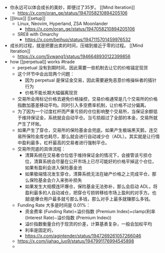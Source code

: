 - 你永远可以体会成长的美妙，即便过了35岁。 [[Mind Iteration]]
	- https://x.com/oran_ge/status/1947058210894205106
- [[linux]] [[setup]]
	- Linux, Neovim, Hyperland, ZSA Moonlander
		- https://x.com/oran_ge/status/1947058210894205106
	- SRE8 with Omarchy
		- https://x.com/beihuo/status/1947115701459976532
- 成长的过程，就是把要出卖的时间，压缩到接近于零的过程。 [[Mind Iteration]]
	- https://x.com/Svwang1/status/1946648930122399856
- how [[perpetual]] works #trade
	- perpetual 没有到期时间，因此需要一些机制去让它的价格锚定现货
	- 这个环节中会出现两个问题：
		- 因为 perpetual 是保证金交易，因此需要避免恶意价格操纵者的插针行为
		- 价格不能长期大幅偏离现货
	- 交易所会用标记价格去避免价格操控，交易价格通常是几个交易所的价格指数加基差移动平均。同时引入多空费率机制，让价格不过分偏离。
	- 为了因为一个过度杠杆而严重亏损的仓位影响整个交易所，当保证余额低于维持保证金，系统就会自动平仓。当亏损超过了全部的本金，交易所就产生了坏账。
	- 如果产生了穿仓，交易所的保险基金会兜底。如果产生极端黑天鹅，连交易所保险金库也耗尽，那么就会进行自动减少仓（ADL）。其实就是让行情中盈利最多，杠杆最高的交易者进行强制平仓。
	- 交易所兜底的具体流程：
		- 清算系统在交易者仓位低于维持保证金的情况下，会接管该亏损仓位，清算系统会尽量在公开市场上已尽可能好的价格平掉这个仓位，如果有盈利会进入保险基金池
		- 如果极端情况发生穿仓，清算系统无法在破产价格之上完成平仓，那么保险基金会介入来弥补损失
		- 如果发生大规模连环爆仓，保险基金无法弥补，那么会启动 ADL，将盈利最多的人自动减仓，把穿仓亏损转移给市场上盈利的对手方。也就i是爆仓用户最多就亏那么多钱，那么对手上最多就赚那么多钱。
	- Funding Rate 大多是时间是 0.01%：
		- 资金费率 (Funding Rate)=溢价指数 (Premium Index)+clamp(利率 (Interest Rate)−溢价指数 (Premium Index))
		- 溢价指数衡量合约于现货的价差，计算基表复杂，一般会加权平均
		- 利率是固定的，
		- https://x.com/agintender/status/1947269261057266046
	- https://x.com/jiahao_luo9/status/1947991176994545898
	-